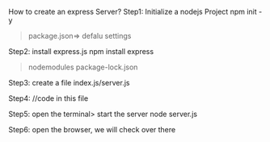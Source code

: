 How to create an express Server?
Step1:
Initialize a nodejs Project
npm init -y
>package.json=> defalu settings

Step2:
install express.js
npm install express
>nodemodules
>package-lock.json

Step3:
create a file index.js/server.js

Step4:
//code in this file 

Step5:
open the terminal> start the server
node server.js

Step6:
open the browser, we will check over there